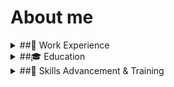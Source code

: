 # About me

<!--
**ivanjake/ivanjake** is a ✨ _special_ ✨ repository because its `README.md` (this file) appears on your GitHub profile.

Here are some ideas to get you started:

- 🔭 I’m currently working on ...
- 🌱 I’m currently learning ...
- 👯 I’m looking to collaborate on ...
- 🤔 I’m looking for help with ...
- 💬 Ask me about ...
- 📫 How to reach me: ...
- 😄 Pronouns: ...
- ⚡ Fun fact: ...
-->

<details>
<summary>##💼 Work Experience</summary>

</details>

<details>
<summary>##🎓 Education</summary>
2018-2022 University of the Philippines Los Baños, _BS Statistics_
  
2016-2018 First Asis Institute of Technology and Humanities, _Senior High School_

2012-2016 Lipa City Science High School, _Junior High School_
</details>

<details>
<summary>##🌱 Skills Advancement & Training</summary>

</details>
